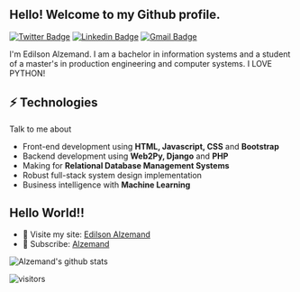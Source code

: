 <h2> Hello! Welcome to my Github profile.</h2>


[![Twitter Badge](https://img.shields.io/badge/-@alzemand-1ca0f1?style=flat-square&labelColor=1ca0f1&logo=twitter&logoColor=white&link=https://twitter.com/alzemand)](https://twitter.com/alzemand) [![Linkedin Badge](https://img.shields.io/badge/-alzemand-blue?style=flat-square&logo=Linkedin&logoColor=white&link=https://www.linkedin.com/in/alzemand/)](https://www.linkedin.com/in/alzemand/) 
[![Gmail Badge](https://img.shields.io/badge/-edilson_alzemand@id.uff.br-c14438?style=flat-square&logo=Gmail&logoColor=white&link=mailto:edilson_alzemand@id.uff.br)](mailto:edilson_alzemand@id.uff.br)

I'm Edilson Alzemand. I am a bachelor in information systems and a student of a master's in production engineering and computer systems. I LOVE PYTHON!

## ⚡ Technologies
Talk to me about
- Front-end development using **HTML, Javascript, CSS** and **Bootstrap**
- Backend development using **Web2Py, Django** and **PHP**
- Making for **Relational Database Management Systems**
- Robust full-stack system design implementation
- Business intelligence with **Machine Learning**
## Hello World!!
- 🚀 Visite my site: [Edilson Alzemand](https://alzemand.com)
- 🔔 Subscribe: [Alzemand](https://www.youtube.com/channel/UCNbDp8wVVH9h9tt7RiKi7Yw)

![Alzemand's github stats](https://github-readme-stats.vercel.app/api?username=alzemand&show_icons=true)

![visitors](https://visitor-badge.glitch.me/badge?page_id=alzemand.alzemand)


